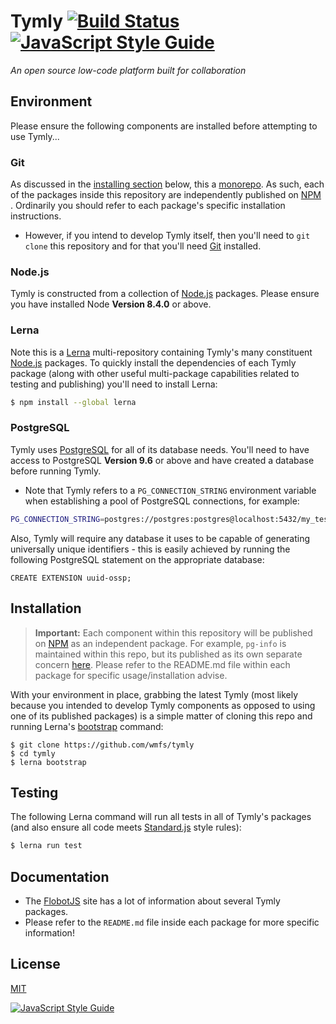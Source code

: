 
# Tymly [![Build Status](https://travis-ci.org/wmfs/tymly.svg?branch=master)](https://travis-ci.org/wmfs/tymly) [![JavaScript Style Guide](https://img.shields.io/badge/code_style-standard-brightgreen.svg)](https://standardjs.com)

_An open source low-code platform built for collaboration_

## <a name="environment-variables"></a>Environment 

Please ensure the following components are installed before attempting to use Tymly...

### Git

As discussed in the [installing section](#installing) below, this a [monorepo](https://danluu.com/monorepo/). As such, each of the packages inside this repository are independently published on [NPM](https://www.npmjs.com/)
. Ordinarily you should refer to each package's specific installation instructions.

* However, if you intend to develop Tymly itself, then you'll need to `git clone` this repository and for that you'll need [Git](https://git-scm.com/downloads) installed. 

### Node.js

Tymly is constructed from a collection of [Node.js](https://nodejs.org/en/) packages.
Please ensure you have installed Node __Version 8.4.0__ or above. 

### Lerna

Note this is a [Lerna](https://lernajs.io/) multi-repository containing Tymly's many constituent [Node.js](https://nodejs.org/en/) packages.
To quickly install the dependencies of each Tymly package (along with other useful multi-package capabilities related to testing and publishing) you'll need to install Lerna:    

```bash
$ npm install --global lerna
```

### PostgreSQL

Tymly uses [PostgreSQL](https://www.postgresql.org/about/) for all of its database needs. 
You'll need to have access to PostgreSQL __Version 9.6__ or above and have created a database before running Tymly.   


* Note that Tymly refers to a `PG_CONNECTION_STRING` environment variable when establishing a pool of PostgreSQL connections, for example: 

``` bash
PG_CONNECTION_STRING=postgres://postgres:postgres@localhost:5432/my_test_db
```

Also, Tymly will require any database it uses to be capable of generating universally unique identifiers - this is easily achieved by running the following PostgreSQL statement on the appropriate database:

```
CREATE EXTENSION uuid-ossp;
```


## <a name="installing"></a>Installation

> __Important:__ Each component within this repository will be published on [NPM](https://www.npmjs.com/) as an independent package.
For example, `pg-info` is maintained within this repo, but its published as its own separate concern [here](https://www.npmjs.com/package/pg-info). Please refer to the README.md file within each package for specific usage/installation advise.  

With your environment in place, grabbing the latest Tymly (most likely because you intended to develop Tymly components as opposed to using one of its published packages) is a simple matter of cloning this repo and running Lerna's [bootstrap](https://lernajs.io/#command-bootstrap) command: 

```
$ git clone https://github.com/wmfs/tymly
$ cd tymly
$ lerna bootstrap
```

## <a name="test"></a>Testing

The following Lerna command will run all tests in all of Tymly's packages (and also ensure all code meets [Standard.js](https://standardjs.com/) style rules):

``` bash
$ lerna run test
```

## <a name="documentation"></a>Documentation

* The [FlobotJS](http://www.flobotjs.io) site has a lot of information about several Tymly packages.
* Please refer to the `README.md` file inside each package for more specific information!


## <a name="license"></a>License

[MIT](https://github.com/wmfs/tymly/blob/master/LICENSE)

[![JavaScript Style Guide](https://cdn.rawgit.com/standard/standard/master/badge.svg)](https://github.com/standard/standard)